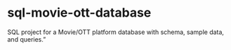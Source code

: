 # sql-movie-ott-database
SQL project for a Movie/OTT platform database with schema, sample data, and queries.”

